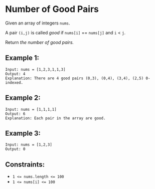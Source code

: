 # Number of Good Pairs
Given an array of integers `nums`.

A pair `(i,j)` is called *good* if `nums[i]` == `nums[j]` and `i` < `j`.

Return *the number of good pairs.*

## Example 1:
```
Input: nums = [1,2,3,1,1,3]
Output: 4
Explanation: There are 4 good pairs (0,3), (0,4), (3,4), (2,5) 0-indexed.
```

## Example 2:
```
Input: nums = [1,1,1,1]
Output: 6
Explanation: Each pair in the array are good.
```

## Example 3:
```
Input: nums = [1,2,3]
Output: 0
```

## Constraints:
- `1 <= nums.length <= 100`
- `1 <= nums[i] <= 100`